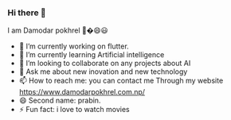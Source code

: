 ### Hi there 👋

I am Damodar pokhrel 👋�😄😃

- 🔭 I’m currently working on flutter.
- 🌱 I’m currently learning Artificial intelligence
- 👯 I’m looking to collaborate on any projects about AI
- 💬 Ask me about new inovation and new technology
- 📫 How to reach me: you can contact me Through my website https://www.damodarpokhrel.com.np/
- 😄  Second name: prabin.
- ⚡ Fun fact: i love to watch movies

